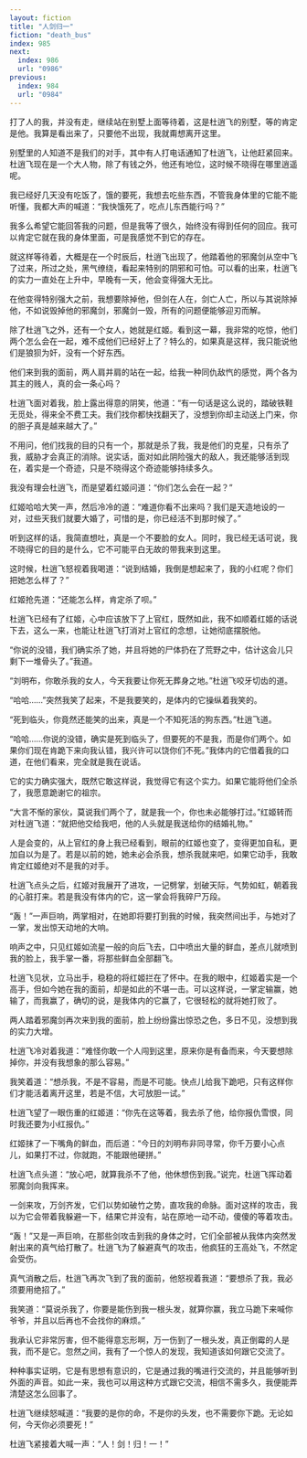 ```yaml
---
layout: fiction
title: "人剑归一"
fiction: "death_bus"
index: 985
next:
  index: 986
  url: "0986"
previous:
  index: 984
  url: "0984"
---
```

打了人的我，并没有走，继续站在别墅上面等待着，这是杜逍飞的别墅，等的肯定是他。我算是看出来了，只要他不出现，我就甭想离开这里。

别墅里的人知道不是我们的对手，其中有人打电话通知了杜逍飞，让他赶紧回来。杜逍飞现在是一个大人物，除了有钱之外，他还有地位，这时候不晓得在哪里逍遥呢。

我已经好几天没有吃饭了，饿的要死，我想去吃些东西，不管我身体里的它能不能听懂，我都大声的喊道：“我快饿死了，吃点儿东西能行吗？”

我多么希望它能回答我的问题，但是我等了很久，始终没有得到任何的回应。我可以肯定它就在我的身体里面，可是我感觉不到它的存在。

就这样等待着，大概是在一个时辰后，杜逍飞出现了，他踏着他的邪魔剑从空中飞了过来，所过之处，黑气缭绕，看起来特别的阴邪和可怕。可以看的出来，杜逍飞的实力一直处在上升中，早晚有一天，他会变得强大无比。

在他变得特别强大之前，我想要除掉他，但剑在人在，剑亡人亡，所以与其说除掉他，不如说毁掉他的邪魔剑，邪魔剑一毁，所有的问题便能够迎刃而解。

除了杜逍飞之外，还有一个女人，她就是红姬。看到这一幕，我非常的吃惊，他们两个怎么会在一起，难不成他们已经好上了？特么的，如果真是这样，我只能说他们是狼狈为奸，没有一个好东西。

他们来到我的面前，两人肩并肩的站在一起，给我一种同仇敌忾的感觉，两个各为其主的贱人，真的会一条心吗？

杜逍飞面对着我，脸上露出得意的阴笑，他道：“有一句话是这么说的，踏破铁鞋无觅处，得来全不费工夫。我们找你都快找翻天了，没想到你却主动送上门来，你的胆子真是越来越大了。”

不用问，他们找我的目的只有一个，那就是杀了我，我是他们的克星，只有杀了我，威胁才会真正的消除。说实话，面对如此阴险强大的敌人，我还能够活到现在，着实是一个奇迹，只是不晓得这个奇迹能够持续多久。

我没有理会杜逍飞，而是望着红姬问道：“你们怎么会在一起？”

红姬哈哈大笑一声，然后冷冷的道：“难道你看不出来吗？我们是天造地设的一对，过些天我们就要大婚了，可惜的是，你已经活不到那时候了。”

听到这样的话，我简直想吐，真是一个不要脸的女人。同时，我已经无话可说，我不晓得它的目的是什么，它不可能平白无故的带我来到这里。

这时候，杜逍飞怒视着我喝道：“说到结婚，我倒是想起来了，我的小红呢？你们把她怎么样了？”

红姬抢先道：“还能怎么样，肯定杀了呗。”

杜逍飞已经有了红姬，心中应该放下了上官红，既然如此，我不如顺着红姬的话说下去，这么一来，也能让杜逍飞打消对上官红的念想，让她彻底摆脱他。

“你说的没错，我们确实杀了她，并且将她的尸体扔在了荒野之中，估计这会儿只剩下一堆骨头了。”我道。

“刘明布，你敢杀我的女人，今天我要让你死无葬身之地。”杜逍飞咬牙切齿的道。

“哈哈……”突然我笑了起来，不是我要笑的，是体内的它操纵着我笑的。

“死到临头，你竟然还能笑的出来，真是一个不知死活的狗东西。”杜逍飞道。

“哈哈……你说的没错，确实是死到临头了，但要死的不是我，而是你们两个。如果你们现在肯跪下来向我认错，我兴许可以饶你们不死。”我体内的它借着我的口道，在他们看来，完全就是我在说话。

它的实力确实强大，既然它敢这样说，我觉得它有这个实力。如果它能将他们全杀了，我愿意跪谢它的祖宗。

“大言不惭的家伙，莫说我们两个了，就是我一个，你也未必能够打过。”红姬转而对杜逍飞道：“就把他交给我吧，他的人头就是我送给你的结婚礼物。”

人是会变的，从上官红的身上我已经看到，眼前的红姬也变了，变得更加自私，更加自以为是了。若是以前的她，她未必会杀我，想杀我就来吧，如果它动手，我敢肯定红姬绝对不是我的对手。

杜逍飞点头之后，红姬对我展开了进攻，一记劈掌，划破天际，气势如虹，朝着我的心脏打来。若是我没有体内的它，这一掌会将我碎尸万段。

“轰！”一声巨响，两掌相对，在她即将要打到我的时候，我突然间出手，与她对了一掌，发出惊天动地的大响。

响声之中，只见红姬如流星一般的向后飞去，口中喷出大量的鲜血，差点儿就喷到我的脸上，我手掌一番，将那些鲜血全部翻飞。

杜逍飞见状，立马出手，稳稳的将红姬拦在了怀中。在我的眼中，红姬着实是一个高手，但如今她在我的面前，却是如此的不堪一击。可以这样说，一掌定输赢，她输了，而我赢了，确切的说，是我体内的它赢了，它很轻松的就将她打败了。

两人踏着邪魔剑再次来到我的面前，脸上纷纷露出惊恐之色，多日不见，没想到我的实力大增。

杜逍飞冷对着我道：“难怪你敢一个人闯到这里，原来你是有备而来，今天要想除掉你，并没有我想象的那么容易。”

我笑着道：“想杀我，不是不容易，而是不可能。快点儿给我下跪吧，只有这样你们才能活着离开这里，若是不信，大可放胆一试。”

杜逍飞望了一眼伤重的红姬道：“你先在这等着，我去杀了他，给你报仇雪恨，同时我还要为小红报仇。”

红姬抹了一下嘴角的鲜血，而后道：“今日的刘明布非同寻常，你千万要小心点儿，如果打不过，你就跑，不能跟他硬拼。”

杜逍飞点头道：“放心吧，就算我杀不了他，他休想伤到我。”说完，杜逍飞挥动着邪魔剑向我挥来。

一剑来攻，万剑齐发，它们以势如破竹之势，直攻我的命脉。面对这样的攻击，我以为它会带着我躲避一下，结果它并没有，站在原地一动不动，傻傻的等着攻击。

“轰！”又是一声巨响，在那些剑攻击到我的身体之时，它们全部被从我体内突然发射出来的真气给打散了。杜逍飞为了躲避真气的攻击，他疯狂的王高处飞，不然定会受伤。

真气消散之后，杜逍飞再次飞到了我的面前，他怒视着我道：“要想杀了我，我必须要用绝招了。”

我笑道：“莫说杀我了，你要是能伤到我一根头发，就算你赢，我立马跪下来喊你爷爷，并且以后再也不会找你的麻烦。”

我承认它非常厉害，但不能得意忘形啊，万一伤到了一根头发，真正倒霉的人是我，而不是它。忽然之间，我有了一个惊人的发现，我知道该如何跟它交流了。

种种事实证明，它是有思想有意识的，它是通过我的嘴进行交流的，并且能够听到外面的声音。如此一来，我也可以用这种方式跟它交流，相信不需多久，我便能弄清楚这怎么回事了。

杜逍飞继续怒喊道：“我要的是你的命，不是你的头发，也不需要你下跪。无论如何，今天你必须要死！”

杜逍飞紧接着大喊一声：“人！剑！归！一！”
